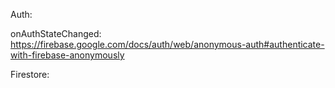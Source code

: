 

Auth:

onAuthStateChanged:
    https://firebase.google.com/docs/auth/web/anonymous-auth#authenticate-with-firebase-anonymously

Firestore:

